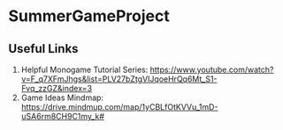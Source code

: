 # SummerGameProject
## Useful Links
1. Helpful Monogame Tutorial Series: https://www.youtube.com/watch?v=F_q7XFmJhgs&list=PLV27bZtgVIJqoeHrQq6Mt_S1-Fvq_zzGZ&index=3
2. Game Ideas Mindmap: https://drive.mindmup.com/map/1yCBLfOtKVVu_1mD-uSA6rm8CH9C1my_k#
